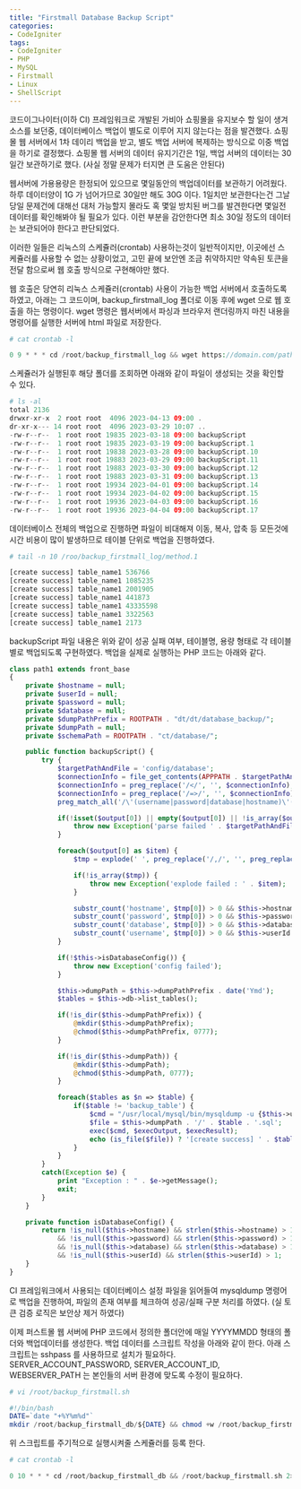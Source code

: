 ```yaml
---
title: "Firstmall Database Backup Script"
categories:
- CodeIgniter
tags:
- CodeIgniter
- PHP
- MySQL
- Firstmall
- Linux
- ShellScript
---
```


코드이그나이터(이하 CI) 프레임워크로 개발된 가비아 쇼핑몰을 유지보수 할 일이 생겨 소스를 보던중, 데이터베이스 백업이 별도로 이루어 지지 않는다는 점을 발견했다. 
쇼핑몰 웹 서버에서 1차 데이리 백업을 받고, 별도 백업 서버에 복제하는 방식으로 이중 백업을 하기로 결정했다. 
쇼핑몰 웹 서버의 데이터 유지기간은 1일, 백업 서버의 데이터는 30일간 보관하기로 했다. (사실 정말 문제가 터지면 큰 도움은 안된다)

웹서버에 가용용량은 한정되어 있으므로 몇일동안의 백업데이터를 보관하기 어려웠다. 하루 데이터양이 1G 가 넘어가므로 30일만 해도 30G 이다. 
1일치만 보관한다는건 그날 당일 문제건에 대해선 대처 가능할지 몰라도 혹 몇일 방치된 버그를 발견한다면 몇일전 데이터를 확인해봐야 될 필요가 있다. 
이런 부분을 감안한다면 최소 30일 정도의 데이터는 보관되어야 한다고 판단되었다.

이러한 일들은 리눅스의 스케쥴러(crontab) 사용하는것이 일반적이지만, 이곳에선 스케쥴러를 사용할 수 없는 상황이었고, 고민 끝에 보안엔 조금 취약하지만 약속된 토큰을 전달 함으로써 웹 호출 방식으로 구현해야만 했다.

웹 호출은 당연히 리눅스 스케쥴러(crontab) 사용이 가능한 백업 서버에서 호출하도록 하였고, 아래는 그 코드이며, backup_firstmall_log 폴더로 이동 후에 wget 으로 웹 호출을 하는 명령이다. 
wget 명령은 웹서버에서 파싱과 브라우저 랜더링까지 마친 내용을 명령어를 실행한 서버에 html 파일로 저장한다.

```php
# cat crontab -l

0 9 * * * cd /root/backup_firstmall_log && wget https://domain.com/path1/backupScript
```

스케쥴러가 실행된후 해당 폴더를 조회하면 아래와 같이 파일이 생성되는 것을 확인할 수 있다.

```php
# ls -al
total 2136
drwxr-xr-x  2 root root  4096 2023-04-13 09:00 .
dr-xr-x--- 14 root root  4096 2023-03-29 10:07 ..
-rw-r--r--  1 root root 19835 2023-03-18 09:00 backupScript
-rw-r--r--  1 root root 19835 2023-03-19 09:00 backupScript.1
-rw-r--r--  1 root root 19838 2023-03-28 09:00 backupScript.10
-rw-r--r--  1 root root 19883 2023-03-29 09:00 backupScript.11
-rw-r--r--  1 root root 19883 2023-03-30 09:00 backupScript.12
-rw-r--r--  1 root root 19883 2023-03-31 09:00 backupScript.13
-rw-r--r--  1 root root 19934 2023-04-01 09:00 backupScript.14
-rw-r--r--  1 root root 19934 2023-04-02 09:00 backupScript.15
-rw-r--r--  1 root root 19936 2023-04-03 09:00 backupScript.16
-rw-r--r--  1 root root 19936 2023-04-04 09:00 backupScript.17
```

데이터베이스 전체의 백업으로 진행하면 파일이 비대해져 이동, 복사, 압축 등 모든것에 시간 비용이 많이 발생하므로 테이블 단위로 백업을 진행하였다.  

```php
# tail -n 10 /roo/backup_firstmall_log/method.1

[create success] table_name1 536766
[create success] table_name1 1085235
[create success] table_name1 2001905
[create success] table_name1 441873
[create success] table_name1 43335598
[create success] table_name1 3322563
[create success] table_name1 2173
```

backupScript 파일 내용은 위와 같이 성공 실패 여부, 테이블명, 용량 형태로 각 테이블별로 백업되도록 구현하였다.
백업을 실제로 실행하는 PHP 코드는 아래와 같다. 

```php
class path1 extends front_base
{
    private $hostname = null;
    private $userId = null;
    private $password = null;
    private $database = null;
    private $dumpPathPrefix = ROOTPATH . "dt/dt/database_backup/";
    private $dumpPath = null;
    private $schemaPath = ROOTPATH . "ct/database/";

    public function backupScript() {
        try {
            $targetPathAndFile = 'config/database';
            $connectionInfo = file_get_contents(APPPATH . $targetPathAndFile . EXT);
            $connectionInfo = preg_replace('/</', '', $connectionInfo);
            $connectionInfo = preg_replace('/=>/', '', $connectionInfo);
            preg_match_all('/\'(username|password|database|hostname)\'(.+),/i', $connectionInfo, $output);

            if(!isset($output[0]) || empty($output[0]) || !is_array($output[0])) {
                throw new Exception('parse failed ' . $targetPathAndFile);
            }

            foreach($output[0] as $item) {
                $tmp = explode(' ', preg_replace('/,/', '', preg_replace('/\'/', '', $item)));

                if(!is_array($tmp)) {
                    throw new Exception('explode failed : ' . $item);
                }

                substr_count('hostname', $tmp[0]) > 0 && $this->hostname = $tmp[2];
                substr_count('password', $tmp[0]) > 0 && $this->password = $tmp[2];
                substr_count('database', $tmp[0]) > 0 && $this->database = $tmp[2];
                substr_count('username', $tmp[0]) > 0 && $this->userId = $tmp[2];
            }

            if(!$this->isDatabaseConfig()) {
                throw new Exception('config failed');
            }

            $this->dumpPath = $this->dumpPathPrefix . date('Ymd');
            $tables = $this->db->list_tables();

            if(!is_dir($this->dumpPathPrefix)) {
                @mkdir($this->dumpPathPrefix);
                @chmod($this->dumpPathPrefix, 0777);
            }

            if(!is_dir($this->dumpPath)) {
                @mkdir($this->dumpPath);
                @chmod($this->dumpPath, 0777);
            }

            foreach($tables as $n => $table) {
                if($table != 'backup_table') {
                    $cmd = "/usr/local/mysql/bin/mysqldump -u {$this->userId} -p{$this->password} {$this->database} {$table} > {$this->dumpPath}/{$table}.sql 2> /dev/null";
                    $file = $this->dumpPath . '/' . $table . '.sql';
                    exec($cmd, $execOutput, $execResult);
                    echo (is_file($file)) ? '[create success] ' . $table . ' ' . filesize($file) . PHP_EOL : '[fail] ' . $table . PHP_EOL;
                }
            }
        }
        catch(Exception $e) {
            print "Exception : " . $e->getMessage();
            exit;
        }
    }

    private function isDatabaseConfig() {
        return !is_null($this->hostname) && strlen($this->hostname) > 1
            && !is_null($this->password) && strlen($this->password) > 1
            && !is_null($this->database) && strlen($this->database) > 1
            && !is_null($this->userId) && strlen($this->userId) > 1;
    }
}
```

CI 프레임워크에서 사용되는 데이터베이스 설정 파일을 읽어들여 mysqldump 명령어로 백업을 진행하여, 파일의 존재 여부를 체크하여 성공/실패 구분 처리를 하였다. (실 토큰 검증 로직은 보안상 제거 하였다)

이제 퍼스트몰 웹 서버에 PHP 코드에서 정의한 폴더안에 매일 YYYYMMDD 형태의 폴더와 백업데이터를 생성한다. 백업 데이터를 스크립트 작성을 아래와 같이 한다. 아래 스크립트는 sshpass 를 사용하므로 설치가 필요하다.
SERVER_ACCOUNT_PASSWORD, SERVER_ACCOUNT_ID, WEBSERVER_PATH 는 본인들의 서버 환경에 맞도록 수정이 필요하다.

```php
# vi /root/backup_firstmall.sh

#!/bin/bash
DATE=`date "+%Y%m%d"`
mkdir /root/backup_firstmall_db/${DATE} && chmod +w /root/backup_firstmall_db/${DATE} && sshpass -pSERVER_ACCOUNT_PASSWORD scp -o StrictHostKeyChecking=no SERVER_ACCOUNT_ID@1.1.1.1:/WEBSERVER_PATH/database_backup/${DATE}/*.sql ./${DATE}/
```

위 스크립트를 주기적으로 실행시켜줄 스케쥴러를 등록 한다.

```php
# cat crontab -l

0 10 * * * cd /root/backup_firstmall_db && /root/backup_firstmall.sh 2> /dev/null
```

